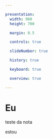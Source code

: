 ```yaml
---

presentation:
  width: 960
  height: 700

  margin: 0.5

  controls: true

  slideNumber: true

  history: true

  keyboard: true

  overview: true

---
```


<!-- slide  -->
# Eu
<!-- slide  -->
teste da nota
<!-- slide vertical=true -->
estou
